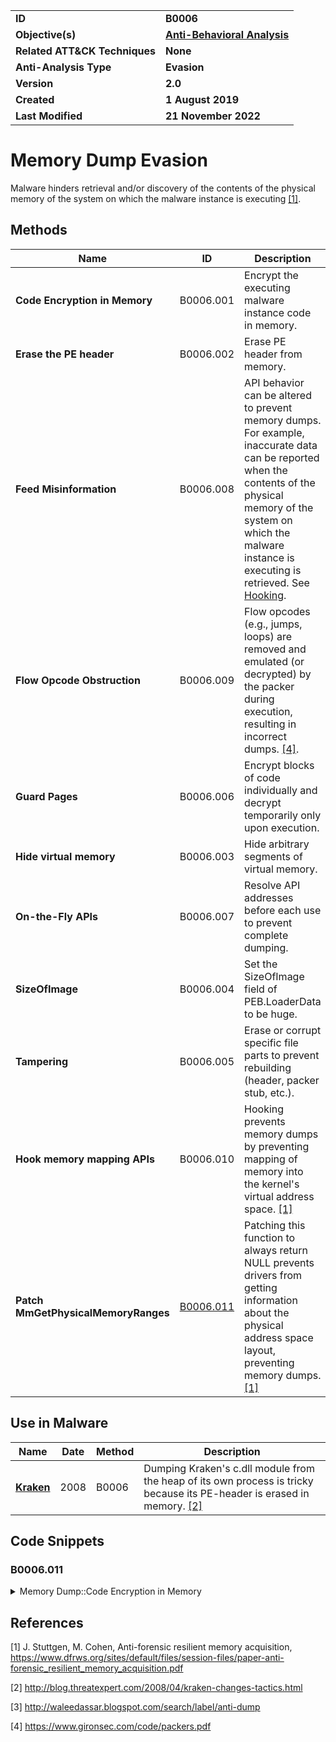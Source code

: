 <table>
<tr>
<td><b>ID</b></td>
<td><b>B0006</b></td>
</tr>
<tr>
<td><b>Objective(s)</b></td>
<td><b><a href="../anti-behavioral-analysis">Anti-Behavioral Analysis</a></b></td>
</tr>
<tr>
<td><b>Related ATT&CK Techniques</b></td>
<td><b>None</b></td>
</tr>
<tr>
<td><b>Anti-Analysis Type</b></td>
<td><b>Evasion</b></td>
</tr>
<tr>
<td><b>Version</b></td>
<td><b>2.0</b></td>
</tr>
<tr>
<td><b>Created</b></td>
<td><b>1 August 2019</b></td>
</tr>
<tr>
<td><b>Last Modified</b></td>
<td><b>21 November 2022</b></td>
</tr>
</table>

# Memory Dump Evasion

Malware hinders retrieval and/or discovery of the contents of the physical memory of the system on which the malware instance is executing [[1]](#1).

## Methods

|Name|ID|Description|
|---|---|---|
|**Code Encryption in Memory**|B0006.001|Encrypt the executing malware instance code in memory.|
|**Erase the PE header**|B0006.002|Erase PE header from memory.|
|**Feed Misinformation**|B0006.008|API behavior can be altered to prevent memory dumps. For example, inaccurate data can be reported when the contents of the physical memory of the system on which the malware instance is executing is retrieved. See [Hooking](../credential-access/hooking.md).|
|**Flow Opcode Obstruction**|B0006.009|Flow opcodes (e.g., jumps, loops) are removed and emulated (or decrypted) by the packer during execution, resulting in incorrect dumps. [[4]](#4).|
|**Guard Pages**|B0006.006|Encrypt blocks of code individually and decrypt temporarily only upon execution.|
|**Hide virtual memory**|B0006.003|Hide arbitrary segments of virtual memory.|
|**On-the-Fly APIs**|B0006.007|Resolve API addresses before each use to prevent complete dumping.|
|**SizeOfImage**|B0006.004|Set the SizeOfImage field of PEB.LoaderData to be huge.|
|**Tampering**|B0006.005|Erase or corrupt specific file parts to prevent rebuilding (header, packer stub, etc.).|
|**Hook memory mapping APIs**|B0006.010|Hooking prevents memory dumps by preventing mapping of memory into the kernel's virtual address space. [[1]](#1)|
|**Patch MmGetPhysicalMemoryRanges**|[B0006.011](#b0006011)|Patching this function to always return NULL prevents drivers from getting information about the physical address space layout, preventing memory dumps. [[1]](#1)|

## Use in Malware

|Name|Date|Method|Description|
|---|---|---|---|
|[**Kraken**](../xample-malware/kraken.md)|2008|B0006|Dumping Kraken's c.dll module from the heap of its own process is tricky because its PE-header is erased in memory. [[2]](#2)|

## Code Snippets

### B0006.011
<details>
<summary> Memory Dump::Code Encryption in Memory </summary>
SHA256: 304f533ce9ea4a9ee5c19bc81c49838857c63469e26023f330823c3240ee4e03
<pre>
asm
mov cl, 65h ; 'e'
mov al, 70h ; 'p'
mov [ebp+var_23], cl
mov [ebp+var_1F], cl
mov [ebp+String], bl
mov [ebp+var_12], bl
mov [ebp+var_2E], al
mov [ebp+var_2D], al
lea ecx, [ebp+String]
mov al, 74h ; 't'
mov bl, 2Eh ; '.'
push ecx
mov [ebp+var_13], 30h
mov [ebp+var_11], 30h
mov [ebp+var_10], 0
mov [ebp+cp]
mov [ebp+var_2F], 75h
mov [ebp+var_2C], 6Fh
mov [ebp+var_2B], 72h
mov [ebp+var_2A], al
mov [ebp+var_29], bl
mov [ebp+var_28], 62h
mov [ebp+var_27], 79h
mov [ebp+var_26], 69h
mov [ebp+var_25], dl
mov [ebp+var_24], al
mov [ebp+var_22], 72h
mov [ebp+var_21], bl
mov [ebp+var_20], dl
mov [ebp+var_1E], al
mov [ebp+var_1D], 0
call ds:atoi
add esp, 4
mov dword ptr [ebp+hostshort], eax
jmp short loc_401326
</pre>
</details>

## References

<a name="1">[1]</a> J. Stuttgen, M. Cohen, Anti-forensic resilient memory acquisition, https://www.dfrws.org/sites/default/files/session-files/paper-anti-forensic_resilient_memory_acquisition.pdf

<a name="2">[2]</a> http://blog.threatexpert.com/2008/04/kraken-changes-tactics.html

<a name="3">[3]</a> http://waleedassar.blogspot.com/search/label/anti-dump

<a name="4">[4]</a> https://www.gironsec.com/code/packers.pdf

